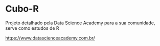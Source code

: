 # Cubo-R

Projeto detalhado pela Data Science Academy para a sua comunidade, serve como estudos de R

https://www.datascienceacademy.com.br/
